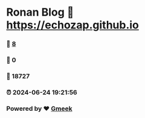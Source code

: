 # Ronan Blog :link: https://echozap.github.io 
### :page_facing_up: [8](https://echozap.github.io/tag.html) 
### :speech_balloon: 0 
### :hibiscus: 18727 
### :alarm_clock: 2024-06-24 19:21:56 
### Powered by :heart: [Gmeek](https://github.com/Meekdai/Gmeek)
